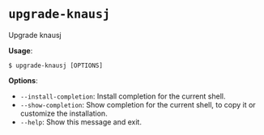 # `upgrade-knausj`

Upgrade knausj

**Usage**:

```console
$ upgrade-knausj [OPTIONS]
```

**Options**:

* `--install-completion`: Install completion for the current shell.
* `--show-completion`: Show completion for the current shell, to copy it or customize the installation.
* `--help`: Show this message and exit.
